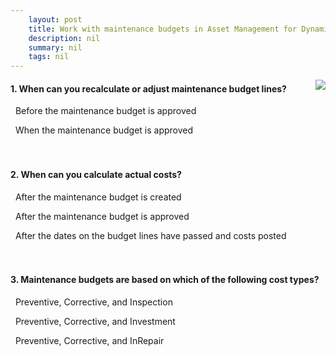 ```yaml
---
    layout: post
    title: Work with maintenance budgets in Asset Management for Dynamics 365 Supply Chain Management  
    description: nil
    summary: nil
    tags: nil
---
```



 <a target="_blank" href="https://docs.microsoft.com/en-us/learn/modules/maintenance-budget-asset-management/05-check/"><i class="fas fa-external-link-alt"></i> </a>
 <img align="right" src="https://docs.microsoft.com/en-us/learn/achievements/maintenance-budget-asset-management.svg">
####  1. When can you recalculate or adjust maintenance budget lines?


<i class='fas fa-check-square' style='color: Dodgerblue;'></i> &nbsp;&nbsp;Before the maintenance budget is approved

<i class='far fa-square'></i> &nbsp;&nbsp;When the maintenance budget is approved
<br />
<br />
<br />

####  2. When can you calculate actual costs?


<i class='far fa-square'></i> &nbsp;&nbsp;After the maintenance budget is created

<i class='far fa-square'></i> &nbsp;&nbsp;After the maintenance budget is approved

<i class='fas fa-check-square' style='color: Dodgerblue;'></i> &nbsp;&nbsp;After the dates on the budget lines have passed and costs posted
<br />
<br />
<br />

####  3. Maintenance budgets are based on which of the following cost types?


<i class='far fa-square'></i> &nbsp;&nbsp;Preventive, Corrective, and Inspection

<i class='fas fa-check-square' style='color: Dodgerblue;'></i> &nbsp;&nbsp;Preventive, Corrective, and Investment

<i class='far fa-square'></i> &nbsp;&nbsp;Preventive, Corrective, and InRepair
<br />
<br />
<br />

